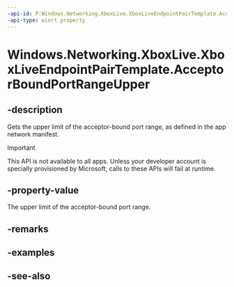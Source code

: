 ```yaml
---
-api-id: P:Windows.Networking.XboxLive.XboxLiveEndpointPairTemplate.AcceptorBoundPortRangeUpper
-api-type: winrt property
---
```


<!-- Property syntax
public ushort AcceptorBoundPortRangeUpper { get; }
-->

# Windows.Networking.XboxLive.XboxLiveEndpointPairTemplate.AcceptorBoundPortRangeUpper

## -description

Gets the upper limit of the acceptor-bound port range, as defined in the app network manifest.

> [!IMPORTANT]
> This API is not available to all apps. Unless your developer account is specially provisioned by Microsoft, calls to these APIs will fail at runtime.

## -property-value

The upper limit of the acceptor-bound port range.

## -remarks

## -examples

## -see-also
